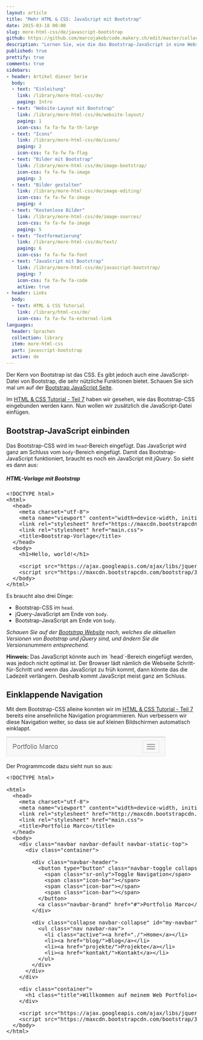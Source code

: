 ```yaml
---
layout: article
title: "Mehr HTML & CSS: JavaScript mit Bootstrap"
date: 2015-03-18 00:00
slug: more-html-css/de/javascript-bootstrap
github: https://github.com/marcojakob/code.makery.ch/edit/master/collections/library/more-html-css-de-javascript-bootstrap.md
description: "Lernen Sie, wie die das Bootstrap-JavaScript in eine Webseite integriert werden kann. Enthält ein Beispiel zur Bootstrap Navigation."
published: true
prettify: true
comments: true
sidebars:
- header: Artikel dieser Serie
  body:
  - text: "Einleitung"
    link: /library/more-html-css/de/
    paging: Intro
  - text: "Website-Layout mit Bootstrap"
    link: /library/more-html-css/de/website-layout/
    paging: 1
    icon-css: fa fa-fw fa-th-large
  - text: "Icons"
    link: /library/more-html-css/de/icons/
    paging: 2
    icon-css: fa fa-fw fa-flag
  - text: "Bilder mit Bootstrap"
    link: /library/more-html-css/de/image-bootstrap/
    icon-css: fa fa-fw fa-image
    paging: 3
  - text: "Bilder gestalten"
    link: /library/more-html-css/de/image-editing/
    icon-css: fa fa-fw fa-image
    paging: 4
  - text: "Kostenlose Bilder"
    link: /library/more-html-css/de/image-sources/
    icon-css: fa fa-fw fa-image
    paging: 5
  - text: "Textformatierung"
    link: /library/more-html-css/de/text/
    paging: 6
    icon-css: fa fa-fw fa-font
  - text: "JavaScript mit Bootstrap"
    link: /library/more-html-css/de/javascript-bootstrap/
    paging: 7
    icon-css: fa fa-fw fa-code
    active: true
- header: Links
  body:
  - text: HTML & CSS Tutorial
    link: /library/html-css/de/
    icon-css: fa fa-fw fa-external-link
languages:
  header: Sprachen
  collection: library
  item: more-html-css
  part: javascript-bootstrap
  active: de
---
```


Der Kern von Bootstrap ist das CSS. Es gibt jedoch auch eine JavaScript-Datei von Bootstrap, die sehr nützliche Funktionen bietet. Schauen Sie sich mal um auf der [Bootstrap JavaScript Seite](http://holdirbootstrap.de/javascript/).

Im [HTML & CSS Tutorial - Teil 7](/library/html-css/de/part7/) haben wir gesehen, wie das Bootstrap-CSS eingebunden werden kann. Nun wollen wir zusätzlich die JavaScript-Datei einfügen.


## Bootstrap-JavaScript einbinden

Das Bootstrap-CSS wird im `head`-Bereich eingefügt. Das JavaScript wird ganz am Schluss vom `body`-Bereich eingefügt. Damit das Bootstrap-JavaScript funktioniert, braucht es noch ein JavaScript mit *jQuery*. So sieht es dann aus:

##### HTML-Vorlage mit Bootstrap

<pre class="prettyprint lang-html">
&lt;!DOCTYPE html>
&lt;html>
  &lt;head>
    &lt;meta charset="utf-8">
    &lt;meta name="viewport" content="width=device-width, initial-scale=1">
    &lt;link rel="stylesheet" href="https://maxcdn.bootstrapcdn.com/bootstrap/3.3.4/css/bootstrap.min.css">
    &lt;link rel="stylesheet" href="main.css">
    &lt;title>Bootstrap-Vorlage&lt;/title>
  &lt;/head>
  &lt;body>
    &lt;h1>Hello, world!&lt;/h1>

    &lt;script src="https://ajax.googleapis.com/ajax/libs/jquery/1.11.2/jquery.min.js">&lt;/script>
    &lt;script src="https://maxcdn.bootstrapcdn.com/bootstrap/3.3.4/js/bootstrap.min.js">&lt;/script>
  &lt;/body>
&lt;/html>
</pre>

Es braucht also drei Dinge:

* Bootstrap-CSS im `head`.
* jQuery-JavaScript am Ende von `body`.
* Bootstrap-JavaScript am Ende von `body`.


*Schauen Sie auf der [Bootstrap Website](http://holdirbootstrap.de/los-gehts/) nach, welches die aktuellen Versionen von Bootstrap und jQuery sind, und ändern Sie die Versionsnummern entsprechend.*


<div class="alert alert-info">
  <strong>Hinweis:</strong> Das JavaScript könnte auch im `head`-Bereich eingefügt werden, was jedoch nicht optimal ist. Der Browser lädt nämlich die Webseite Schritt-für-Schritt und wenn das JavaScript zu früh kommt, dann könnte das die Ladezeit verlängern. Deshalb kommt JavaScript meist ganz am Schluss.
</div>


## Einklappende Navigation

Mit dem Bootstrap-CSS alleine konnten wir im [HTML & CSS Tutorial - Teil 7](/library/html-css/de/part7#navigation-mit-bootstrap) bereits eine ansehnliche Navigation programmieren. Nun verbessern wir diese Navigation weiter, so dass sie auf kleinen Bildschirmen automatisch einklappt.

![Navigation eingeklappt](/assets/library/more-html-css/javascript-bootstrap/navigation-collapsed.png)

Der Programmcode dazu sieht nun so aus:

<pre class="prettyprint lang-html">
&lt;!DOCTYPE html>

&lt;html>
  &lt;head>
    &lt;meta charset="utf-8">
    &lt;meta name="viewport" content="width=device-width, initial-scale=1">
    &lt;link rel="stylesheet" href="http://maxcdn.bootstrapcdn.com/bootstrap/3.3.4/css/bootstrap.min.css">
    &lt;link rel="stylesheet" href="main.css">
    &lt;title>Portfolio Marco&lt;/title>
  &lt;/head>
  &lt;body>
    &lt;div class="navbar navbar-default navbar-static-top">
      &lt;div class="container">
        
        &lt;div class="navbar-header">
          &lt;button type="button" class="navbar-toggle collapsed" data-toggle="collapse" data-target="#my-navbar">
            &lt;span class="sr-only">Toggle Navigation&lt;/span>
            &lt;span class="icon-bar">&lt;/span>
            &lt;span class="icon-bar">&lt;/span>
            &lt;span class="icon-bar">&lt;/span>
          &lt;/button>
          &lt;a class="navbar-brand" href="#">Portfolio Marco&lt;/a>
        &lt;/div>
        
        &lt;div class="collapse navbar-collapse" id="my-navbar">
          &lt;ul class="nav navbar-nav">
            &lt;li class="active">&lt;a href="./">Home&lt;/a>&lt;/li>
            &lt;li>&lt;a href="blog/">Blog&lt;/a>&lt;/li>
            &lt;li>&lt;a href="projekte/">Projekte&lt;/a>&lt;/li>
            &lt;li>&lt;a href="kontakt/">Kontakt&lt;/a>&lt;/li>
          &lt;/ul>
        &lt;/div>
      &lt;/div>
    &lt;/div>
    
    &lt;div class="container">
      &lt;h1 class="title">Willkommen auf meinem Web Portfolio&lt;/h1>
    &lt;/div>
    
    &lt;script src="https://ajax.googleapis.com/ajax/libs/jquery/1.11.2/jquery.min.js">&lt;/script>
    &lt;script src="https://maxcdn.bootstrapcdn.com/bootstrap/3.3.4/js/bootstrap.min.js">&lt;/script>
  &lt;/body>
&lt;/html>
</pre>




